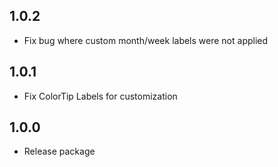 ## 1.0.2

- Fix bug where custom month/week labels were not applied

## 1.0.1

- Fix ColorTip Labels for customization

## 1.0.0

- Release package
